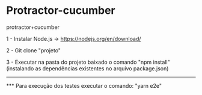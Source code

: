 # Protractor-cucumber
protractor+cucumber


1 - Instalar Node.js -> https://nodejs.org/en/download/

2 - Git clone "projeto"

3 - Executar na pasta do projeto baixado o comando "npm install" (instalando as dependências existentes no arquivo package.json)


--------------------------------------------------------------------------------------------------------------------------------

*** Para execução dos testes executar o comando: "yarn e2e"



